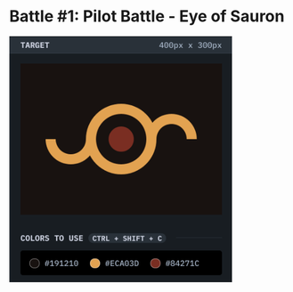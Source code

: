 # Battle #1: Pilot Battle - <b>Eye of Sauron</b>

<img 
  src="./assets/eye-of-sauron.png" 
  alt="Eye of Sauron" 
  width="400px"
/>
